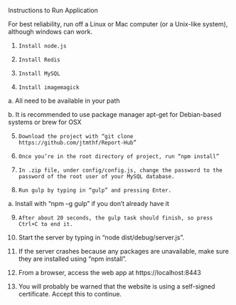 Instructions to Run Application

 

For best reliability, run off a Linux or Mac computer (or a Unix-like system), although windows can work.

 

1.     Install node.js

2.     Install Redis

3.     Install MySQL

4.     Install imagemagick

a.      All need to be available in your path

b.     It is recommended to use package manager apt-get for Debian-based systems or brew for OSX

5.     Download the project with “git clone https://github.com/jtmthf/Report-Hub”

6.     Once you’re in the root directory of project, run “npm install”

7.     In .zip file, under config/config.js, change the password to the password of the root user of your MySQL database.

8.     Run gulp by typing in “gulp” and pressing Enter.

a.      Install with “npm –g gulp” if you don’t already have it

9.     After about 20 seconds, the gulp task should finish, so press Ctrl+C to end it.

10.  Start the server by typing in “node dist/debug/server.js”.

11.  If the server crashes because any packages are unavailable, make sure they are installed using “npm install”.

12.  From a browser, access the web app at https://localhost:8443

13.  You will probably be warned that the website is using a self-signed certificate. Accept this to continue.
